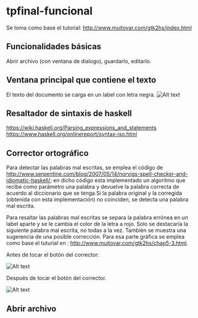 # tpfinal-funcional
Se toma como base el tutorial: http://www.muitovar.com/gtk2hs/index.html

## Funcionalidades básicas
Abrir archivo (con ventana de dialogo), guardarlo, editarlo.

## Ventana principal que contiene el texto
El texto del documento se carga en un label con letra negra.
![Alt text](/prototipo/base.jpg)
## Resaltador de sintaxis de haskell
https://wiki.haskell.org/Parsing_expressions_and_statements
https://www.haskell.org/onlinereport/syntax-iso.html


## Corrector ortográfico
Para detectar las palabras mal escritas, se emplea el código de http://www.serpentine.com/blog/2007/05/14/norvigs-spell-checker-and-idiomatic-haskell/; en dicho código esta implementado un algoritmo que recibe como parámetro una palabra y devuelve la palabra correcta de acuerdo al diccionario que se tenga.Si la palabra original y la corregida (obtenida con esta implementación) no coinciden, se detecta una palabra mal escrita. 

Para resaltar las palabras mal escritas se separa la palabra errónea en un label aparte  y se le cambia el color de la letra a rojo. Solo se destacaría la siguiente palabra mal escrita, no todas a la vez. También se muestra una sugerencia de una posible corrección. Para esa parte gráfica se emplea como base el tuturial en : http://www.muitovar.com/gtk2hs/chap5-3.html.

Antes de tocar el botón del corrector:

	
![Alt text](/prototipo/antes.jpg)

Después de tocar el botón del corrector.

![Alt text](/prototipo/despues.jpg)

## Abrir archivo

